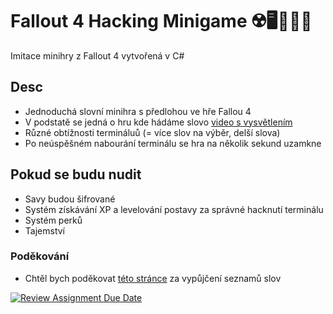 # Fallout 4 Hacking Minigame ☢️🖥️👨🏻‍💻
Imitace minihry z Fallout 4 vytvořená v C#

## Desc
- Jednoduchá slovní minihra s předlohou ve hře Fallou 4
- V podstatě se jedná o hru kde hádáme slovo [video s vysvětlením](https://youtu.be/bx_4zoUL0aY)
- Různé obtížnosti termináluů (= více slov na výběr, delší slova)
- Po neúspěšném nabourání terminálu se hra na několik sekund uzamkne

## Pokud se budu nudit
- Savy budou šifrované
- Systém získávání XP a levelování postavy za správné hacknutí terminálu
- Systém perků
- Tajemství

### Poděkování
- Chtěl bych poděkovat [této stránce](https://copylists.com/) za vypůjčení seznamů slov

[![Review Assignment Due Date](https://classroom.github.com/assets/deadline-readme-button-24ddc0f5d75046c5622901739e7c5dd533143b0c8e959d652212380cedb1ea36.svg)](https://classroom.github.com/a/vdeMqflE)
